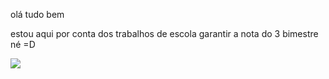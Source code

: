 olá tudo bem

estou aqui por conta dos trabalhos de escola
garantir a nota do 3 bimestre né =D

![](https://images.app.goo.gl/ZayS5kYQC6o9dWwYA) 
